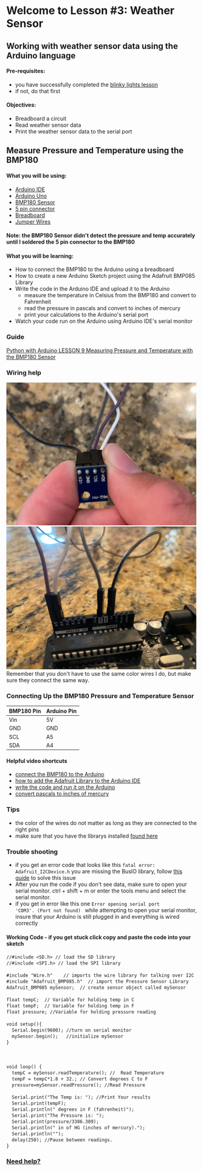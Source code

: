 
# Welcome to Lesson #3: Weather Sensor

## Working with weather sensor data using the Arduino language

#### Pre-requisites:
- you have successfully completed the [blinky lights lesson](https://github.com/StateFarm-STEM/pyinthesky/tree/main/lesson2#welcome-to-lesson-2)
- if not, do that first

#### Objectives:
- Breadboard a circuit
- Read weather sensor data
- Print the weather sensor data to the serial port

## Measure Pressure and Temperature using the BMP180

#### What you will be using:
- [Arduino IDE](https://github.com/StateFarm-STEM/pyinthesky/blob/main/lesson4/screenshots/arduino-ide.png)
- [Arduino Uno](https://github.com/StateFarm-STEM/pyinthesky/blob/main/lesson4/screenshots/arduino-uno-r3.png)
- [BMP180 Sensor](https://github.com/StateFarm-STEM/pyinthesky/blob/main/lesson3/screenshots/bmp180.png)
- [5 pin connector](https://github.com/StateFarm-STEM/pyinthesky/blob/main/lesson4/screenshots/5-pin-connector.png)
- [Breadboard](https://github.com/StateFarm-STEM/pyinthesky/blob/main/lesson4/screenshots/breadboard.png)
- [Jumper Wires](https://github.com/StateFarm-STEM/pyinthesky/blob/main/lesson3/screenshots/1956-02.jpg)

#### Note: the BMP180 Sensor didn't detect the pressure and temp accurately until I soldered the 5 pin connector to the BMP180<br>

#### What you will be learning:
- How to connect the BMP180 to the Arduino using a breadboard
- How to create a new Arduino Sketch project using the Adafruit BMP085 Library
- Write the code in the Arduino IDE and upload it to the Arduino
  - measure the temperature in Celsius from the BMP180 and convert to Fahrenheit
  - read the pressure in pascals and convert to inches of mercury
  - print your calculations to the Arduino's serial port
- Watch your code run on the Arduino using Arduino IDE's serial monitor

### Guide
[Python with Arduino LESSON 9 Measuring Pressure and Temperature with the BMP180 Sensor](https://toptechboy.com/python-with-arduino-lesson-9-measuring-pressure-and-temperature-with-the-bmp180-sensor/)

### Wiring help
 <img src="https://github.com/StateFarm-STEM/pyinthesky/blob/main/lesson3/screenshots/BMP_BACKWIRE.jpg" width="500" >
 <img src="https://github.com/StateFarm-STEM/pyinthesky/blob/main/lesson3/screenshots/BMPWIRE2.jpg" width="500" >
Remember that you don't have to use the same color wires I do, but make sure they connect the same way. 


### Connecting Up the BMP180 Pressure and Temperature Sensor
| BMP180 Pin | Arduino Pin |
| -------------- | :--------- | 
Vin |	5V
GND	| GND
SCL	| A5
SDA	| A4
#### Helpful video shortcuts
- [connect the BMP180 to the Arduino](https://youtu.be/z9AzZM1-Dns?t=105)
- [how to add the Adafruit Library to the Arduino IDE](https://youtu.be/z9AzZM1-Dns?t=152)
- [write the code and run it on the Arduino](https://youtu.be/z9AzZM1-Dns?t=396)
- [convert pascals to inches of mercury](https://youtu.be/z9AzZM1-Dns?t=985)
### Tips
- the color of the wires do not matter as long as they are connected to the right pins
- make sure that you have the librarys installed [found here](https://learn.adafruit.com/bmp085/using-the-bmp085)



### Trouble shooting
- if you get an error code that looks like this `fatal error: Adafruit_I2CDevice.h` you are missing the BusIO library, follow [this guide](https://www.chippiko.com/ii2cdevice-no-such-file) to solve this issue
- After you run the code if you don't see data, make sure to open your serial monitor. ctrl + shift + m or enter the tools menu and select the serial monitor. 
- if you get in error like this one <code>Error opening serial port 'COM3'. (Port not found)
</code> while attempting to open your serial monitor, insure that your Arduino is still plugged in and everything is wired correctly

#### Working Code - if you get stuck click copy and paste the code into your sketch

```
//#include <SD.h> // load the SD library
//#include <SPI.h> // load the SPI library

#include "Wire.h"    // imports the wire library for talking over I2C 
#include "Adafruit_BMP085.h"  // import the Pressure Sensor Library
Adafruit_BMP085 mySensor;  // create sensor object called mySensor

float tempC;  // Variable for holding temp in C
float tempF;  // Variable for holding temp in F
float pressure; //Variable for holding pressure reading

void setup(){
  Serial.begin(9600); //turn on serial monitor
  mySensor.begin();   //initialize mySensor
}



void loop() {
  tempC = mySensor.readTemperature(); //  Read Temperature
  tempF = tempC*1.8 + 32.; // Convert degrees C to F
  pressure=mySensor.readPressure(); //Read Pressure
  
  Serial.print("The Temp is: "); //Print Your results
  Serial.print(tempF);
  Serial.println(" degrees in F (fahrenheit)");
  Serial.print("The Pressure is: ");
  Serial.print(pressure/3386.389);
  Serial.println(" in of HG (inches of mercury).");
  Serial.println("");
  delay(250); //Pause between readings.
}
```
### [Need help?](https://github.com/StateFarm-STEM/pyinthesky#need-some-help)
